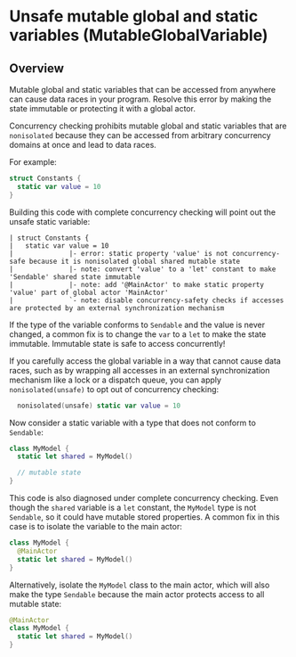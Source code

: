 # Unsafe mutable global and static variables (MutableGlobalVariable)


## Overview

Mutable global and static variables that can be accessed from anywhere can cause data races in your program. Resolve this error by making the state immutable or protecting it with a global actor.

Concurrency checking prohibits mutable global and static variables that are `nonisolated` because they can be accessed from arbitrary concurrency domains at once and lead to data races.

For example:

```swift
struct Constants {
  static var value = 10
}
```

Building this code with complete concurrency checking will point out the unsafe static variable:

```
| struct Constants {
|   static var value = 10
|              |- error: static property 'value' is not concurrency-safe because it is nonisolated global shared mutable state
|              |- note: convert 'value' to a 'let' constant to make 'Sendable' shared state immutable
|              |- note: add '@MainActor' to make static property 'value' part of global actor 'MainActor'
|              `- note: disable concurrency-safety checks if accesses are protected by an external synchronization mechanism
```

If the type of the variable conforms to `Sendable` and the value is never changed, a common fix is to change the `var` to a `let` to make the state immutable. Immutable state is safe to access concurrently!

If you carefully access the global variable in a way that cannot cause data races, such as by wrapping all accesses in an external synchronization mechanism like a lock or a dispatch queue, you can apply `nonisolated(unsafe)` to opt out of concurrency checking:

```swift
  nonisolated(unsafe) static var value = 10
```

Now consider a static variable with a type that does not conform to `Sendable`:

```swift
class MyModel {
  static let shared = MyModel()

  // mutable state
}
```

This code is also diagnosed under complete concurrency checking. Even though the `shared` variable is a `let` constant, the `MyModel` type is not `Sendable`, so it could have mutable stored properties. A common fix in this case is to isolate the variable to the main actor:

```swift
class MyModel {
  @MainActor
  static let shared = MyModel()
}
```

Alternatively, isolate the `MyModel` class to the main actor, which will also make the type `Sendable` because the main actor protects access to all mutable state:

```swift
@MainActor
class MyModel {
  static let shared = MyModel()
}
```
